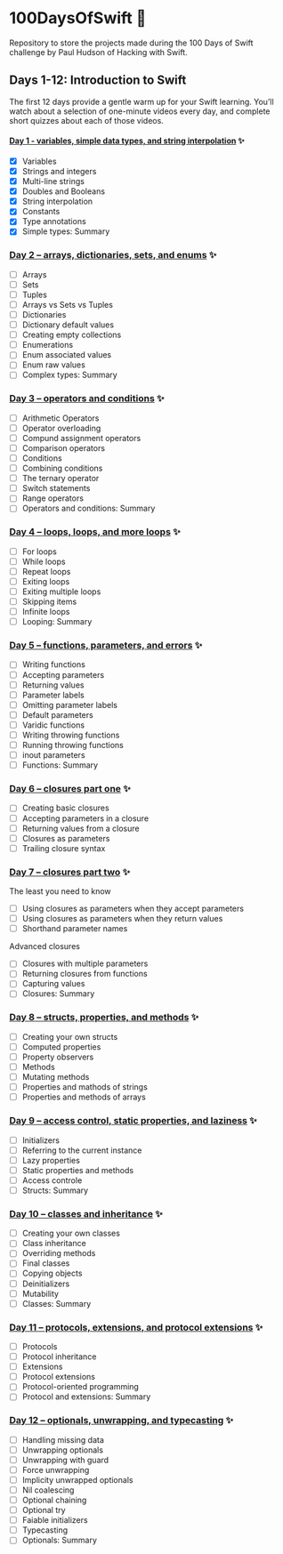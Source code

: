 # 100DaysOfSwift 📱

 Repository to store the projects made during the 100 Days of Swift challenge by Paul Hudson of Hacking with Swift.
  
 ## Days 1-12: Introduction to Swift
 
The first 12 days provide a gentle warm up for your Swift learning. You’ll watch about a selection of one-minute videos every day, and complete short quizzes about each of those videos.
 
 #### [Day 1 - variables, simple data types, and string interpolation](https://www.hackingwithswift.com/100/1) ✨
 
- [x] Variables
- [x] Strings and integers
- [x] Multi-line strings
- [x] Doubles and Booleans
- [x] String interpolation
- [x] Constants
- [x] Type annotations
- [x] Simple types: Summary

### [Day 2 – arrays, dictionaries, sets, and enums](https://www.hackingwithswift.com/100/2) ✨

- [ ] Arrays
- [ ] Sets
- [ ] Tuples
- [ ] Arrays vs Sets vs Tuples
- [ ] Dictionaries
- [ ] Dictionary default values
- [ ] Creating empty collections
- [ ] Enumerations
- [ ] Enum associated values
- [ ] Enum raw values
- [ ] Complex types: Summary

### [Day 3 – operators and conditions](https://www.hackingwithswift.com/100/3) ✨

- [ ] Arithmetic Operators
- [ ] Operator overloading
- [ ] Compund assignment operators
- [ ] Comparison operators
- [ ] Conditions
- [ ] Combining conditions
- [ ] The ternary operator
- [ ] Switch statements
- [ ] Range operators
- [ ] Operators and conditions: Summary

### [Day 4 – loops, loops, and more loops](https://www.hackingwithswift.com/100/4) ✨

- [ ] For loops
- [ ] While loops
- [ ] Repeat loops
- [ ] Exiting loops
- [ ] Exiting multiple loops
- [ ] Skipping items
- [ ] Infinite loops
- [ ] Looping: Summary

### [Day 5 – functions, parameters, and errors](https://www.hackingwithswift.com/100/5) ✨

- [ ] Writing functions
- [ ] Accepting parameters
- [ ] Returning values
- [ ] Parameter labels
- [ ] Omitting parameter labels
- [ ] Default parameters
- [ ] Varidic functions
- [ ] Writing throwing functions
- [ ] Running throwing functions
- [ ] inout parameters
- [ ] Functions: Summary

### [Day 6 – closures part one](https://www.hackingwithswift.com/100/6) ✨

- [ ] Creating basic closures
- [ ] Accepting parameters in a closure
- [ ] Returning values from a closure
- [ ] Closures as parameters
- [ ] Trailing closure syntax

### [Day 7 – closures part two](https://www.hackingwithswift.com/100/7) ✨

The least you need to know

- [ ] Using closures as parameters when they accept parameters
- [ ] Using closures as parameters when they return values
- [ ] Shorthand parameter names

Advanced closures

- [ ] Closures with multiple parameters
- [ ] Returning closures from functions
- [ ] Capturing values
- [ ] Closures: Summary

### [Day 8 – structs, properties, and methods](https://www.hackingwithswift.com/100/8) ✨

- [ ] Creating your own structs
- [ ] Computed properties
- [ ] Property observers
- [ ] Methods
- [ ] Mutating methods
- [ ] Properties and mathods of strings
- [ ] Properties and methods of arrays

### [Day 9 – access control, static properties, and laziness](https://www.hackingwithswift.com/100/9) ✨

- [ ] Initializers
- [ ] Referring to the current instance
- [ ] Lazy properties
- [ ] Static properties and methods
- [ ] Access controle
- [ ] Structs: Summary

### [Day 10 – classes and inheritance](https://www.hackingwithswift.com/100/10) ✨

 - [ ] Creating your own classes
 - [ ] Class inheritance
 - [ ] Overriding methods
 - [ ] Final classes
 - [ ] Copying objects
 - [ ] Deinitializers
 - [ ] Mutability
 - [ ] Classes: Summary

### [Day 11 – protocols, extensions, and protocol extensions](https://www.hackingwithswift.com/100/11) ✨

- [ ] Protocols
- [ ] Protocol inheritance
- [ ] Extensions
- [ ] Protocol extensions
- [ ] Protocol-oriented programming
- [ ] Protocol and extensions: Summary 

### [Day 12 – optionals, unwrapping, and typecasting](https://www.hackingwithswift.com/100/12) ✨

- [ ] Handling missing data
- [ ] Unwrapping optionals
- [ ] Unwrapping with guard
- [ ] Force unwrapping
- [ ] Implicity unwrapped optionals
- [ ] Nil coalescing
- [ ] Optional chaining
- [ ] Optional try
- [ ] Faiable initializers
- [ ] Typecasting
- [ ] Optionals: Summary
